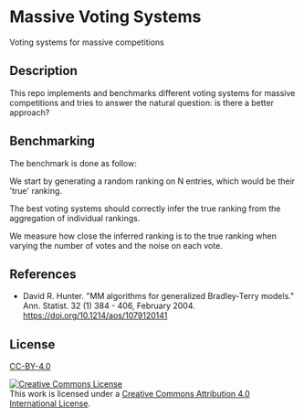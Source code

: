 # Massive Voting Systems

Voting systems for massive competitions

## Description

This repo implements and benchmarks different voting systems for massive competitions and tries to answer the natural question: is there a better approach?

## Benchmarking

The benchmark is done as follow:

We start by generating a random ranking on N entries, which would be their 'true' ranking.

The best voting systems should correctly infer the true ranking from the aggregation of individual rankings.

We measure how close the inferred ranking is to the true ranking when varying the number of votes and the noise on each vote.


## References

- David R. Hunter. "MM algorithms for generalized Bradley-Terry models." Ann. Statist. 32 (1) 384 - 406, February 2004. https://doi.org/10.1214/aos/1079120141


## License

[CC-BY-4.0](LICENSE)

<a rel="license" href="http://creativecommons.org/licenses/by/4.0/"><img alt="Creative Commons License" style="border-width:0" src="https://i.creativecommons.org/l/by/4.0/88x31.png" /></a><br />This work is licensed under a <a rel="license" href="http://creativecommons.org/licenses/by/4.0/">Creative Commons Attribution 4.0 International License</a>.
